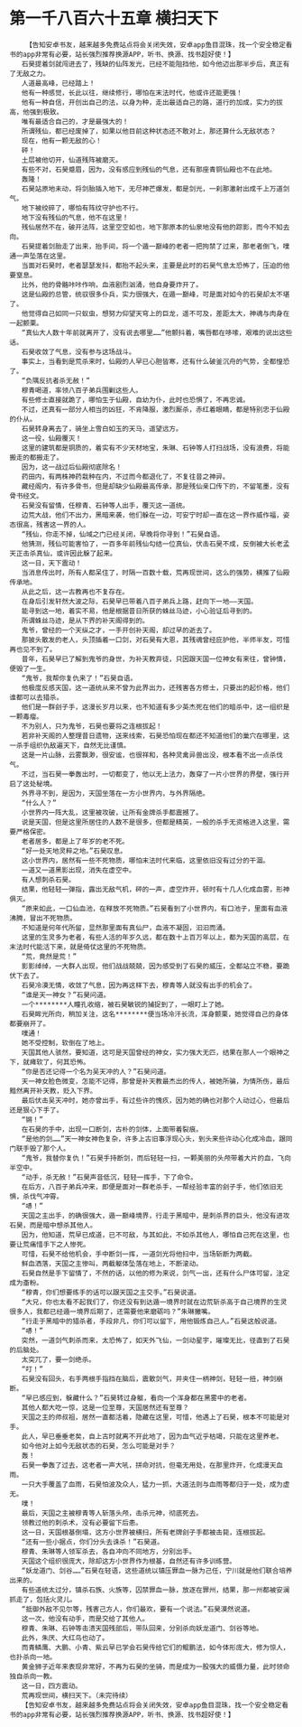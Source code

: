 # 第一千八百六十五章 横扫天下
        【告知安卓书友，越来越多免费站点将会关闭失效，安卓app鱼目混珠，找一个安全稳定看书的app非常有必要，站长强烈推荐换源APP，听书、换源、找书超好使！】
       石昊提着剑就闯进去了，残缺的仙阵发光，已经不能阻挡他，如今他迈出那半步后，真正有了无敌之力。
       人道最高峰，已经踏上！
       他有一种感觉，长此以往，继续修行，哪怕在末法时代，他或许还能更强！
       他有一种自信，开创出自己的法，以身为种，走出最适自己的路，道行的加成，实力的拔高，他强到极致。
       唯有最适合自己的，才是最强大的！
       所谓残仙，都已经废掉了，如果以他目前这种状态还不敢对上，那还算什么无敌状态？
       现在，他有一颗无敌的心！
       砰！
       土层被他切开，仙道残阵被磨灭。
       有些不对，石昊蹙眉，因为，没有感应到残仙的气息，还有那座青铜仙殿也不在此地。
       轰隆！
       石昊站原地未动，将剑胎插入地下，无尽神芒爆发，都是剑光，一刹那激射出成千上万道剑气。
       地下被绞碎了，哪怕有阵纹守护也不行。
       地下没有残仙的气息，他不在这里！
       残仙居然不在，破开法阵，这里空空如也，地下那原本的仙泉地没有他的踪影，而今不知去向。
       石昊提着剑胎走了出来，抬手间，将一个遁一巅峰的老者一把拘禁了过来，那老者倒飞，噗通一声坠落在这里。
       当面对石昊时，老者瑟瑟发抖，都抬不起头来，主要是此时的石昊气息太恐怖了，压迫的他要窒息。
       比外，他的骨骼咔咔作响，血液剧烈汹涌，他自身要炸开了。
       这是仙殿的总管，统驭很多仆兵，实力很强大，在遁一巅峰，可是面对如今的石昊却太不堪了。
       他觉得自己如同一只蚁虫，想努力仰望天穹上的巨龙，遥不可及，差距太大，神魂与肉身在一起颤栗。
       “真仙大人数十年前就离开了，没有说去哪里……”他颤抖着，嘴唇都在哆嗦，艰难的说出这些话。
       石昊收敛了气息，没有参与这场战斗。
       事实上，当看到是荒杀来时，仙殿的人早已心胆皆寒，还有什么破釜沉舟的气势，全都惶恐了。
       “负隅反抗者杀无赦！”
       穆青喝道，率领八百子弟兵围剿这些人。
       有些修士直接就跪了，哪怕生于仙殿，自幼为仆，此时也恐惧了，不再忠诚。
       不过，还真有一部分人相当的凶狂，不肯降服，激烈厮杀，赤红着眼睛，都是特别忠于仙殿的仆从。
       石昊转身离去了，骑坐上雪白如玉的天马，遥望远方。
       这一役，仙殿覆灭！
       这里的建筑都是铜质的，着实有不少天材地宝，朱琳、石钟等人打扫战场，没有浪费，将能搬走的都搬走了。
       因为，这一战过后仙殿彻底除名！
       药田内，有两株神药栽种在内，不过而今都退化了，不复往昔之神异。
       藏经阁内，有许多骨书，但是却缺少仙殿最高传承，那是残仙亲口传下的，不留笔墨，没有骨书经文。
       石昊没有留情，任穆青、石钟等人出手，覆灭这一道统。
       边荒大战，他们不出力，黑暗来袭，他们躲在一边，可安宁时却一直在这一界作威作福，姿态很高，残害这一界的人。
       “残仙，你走不掉，仙域之门已经关闭，早晚将你寻到！”石昊自语。
       他猜测，残仙可能害怕了，一百多年前残仙勾结一位真仙，伏击石昊不成，反倒被大长老孟天正击杀真仙，或许因此躲了起来。
       这一日，天下震动！
       当消息传出时，所有人都呆住了，时隔一百数十载，荒再现世间，这么的强势，横推了仙殿传承地。
       从此之后，这一古教再也不复存在。
       在身后引发轩然大波之际，石昊早已带着八百子弟兵上路，赶向下一地——天国。
       能寻到这一地，着实不易，他是根据昔日所获的蛛丝马迹，小心验证后寻到的。
       所谓蛛丝马迹，是从下界的补天阁得到的。
       鬼爷，曾经的一个天纵之才，一手开创补天阁，却过早的逝去了。
       那披头散发的老人，头顶插着一口剑，对石昊有大恩，其残魂曾经庇护他，半师半友，可惜再也见不到了。
       昔年，石昊早已了解到鬼爷的身世，为补天教弃徒，只因跟天国一位神女有来往，曾钟情，便毁了一生。
       “鬼爷，我帮你复仇来了！”石昊自语。
       他极度反感天国，这一道统从来不曾为此界出力，还残害各方修士，只要出的起价格，他们谁都可以去猎杀。
       他们是一群刽子手，这漫长岁月以来，也不知道有多少英杰死在他们的暗杀中，这一组织是一颗毒瘤。
       不为别人，只为鬼爷，石昊也要将之连根拔起！
       若非补天阁的人整理昔日遗物，送来线索，石昊恐怕现在都还不知道他们的巢穴在哪里，这一杀手组织仇敌遍天下，自然无比谨慎。
       这是一片山脉，云雾飘渺，很安谧，也很祥和，各种灵禽异兽出没，根本看不出一点杀伐气。
       不过，当石昊一拳轰出时，一切都变了，他以无上法力，轰穿了一片小世界的界壁，强行开启了这处秘境。
       外界寻不到，是因为，天国坐落在一方小世界内，与外界隔绝。
       “什么人？”
       小世界内一阵大乱，这里被攻破，让所有金牌杀手都震撼了。
       说是天国，但是这里所居住的人数不是很多，但都是精英，一般的杀手无资格进入这里，需要严格保密。
       老者居多，都是上了年岁的老不死。
       “好一处天地灵粹之地。”石昊叹息。
       这小世界内，居然有一些不死物质，哪怕末法时代来临，这里依旧没有过分的干涸。
       一道又一道黑影出现，消失在虚空中。
       有人想刺杀石昊。
       结果，他轻轻一弹指，露出无敌气机，砰的一声，虚空炸开，顿时有十几人化成血雾，形神俱灭。
       “原来如此，一口仙血池，在释放不死物质。”石昊看到了小世界内，有口池子，里面有血液沸腾，冒出不死物质。
       不知道是何年代所留，显然那里面有真仙尸，血液不凝固，汩汩而涌。
       这里的生灵多为老者，有些人活的年岁久远，都在数十上百万年以上，都为天国的高层，在末法时代能活下来，就是倚仗这里的不死物质。
       “荒，竟然是荒！”
       影影绰绰，一大群人出现，他们战战兢兢，因为感受到了石昊的威压，全都站立不稳，要跪伏下去了。
       石昊冷漠无情，收敛了气息，因为再这样下去，穆青等人就没有出手的机会了。
       “谁是天一神女？”石昊问道。
       一个********人瞳孔收缩，被石昊敏锐的捕捉到了，一眼盯上了她。
       石昊眸光所向，稍加关注，这名********便当场冷汗长流，浑身颤栗，她觉得自己的身体都要崩开了。
       噗通！
       她不受控制，软倒在了地上。
       天国其他人骇然，要知道，这可是天国曾经的神女，实力强大无匹，结果在那人一个眼神之下，就瘫软了，何其恐怖。
       “你是否还记得一个名为吴天冲的人？”石昊问道。
       天一神女脸色微变，怎能不记得，那曾是补天教最杰出的传人，被她所骗，为情所伤，最后黯然离开补天教，贬入下界。
       最后伏击吴天冲时，她亦曾出手，有过些许的愧疚，因为她的确也对那个人动过心，但最后还是狠心下手了。
       “锵！”
       在石昊的手中，出现一口断剑，古朴的剑体，上面带着裂痕。
       “是他的剑……”天一神女神色复杂，许多上古旧事浮现心头，到头来些许动心化成冷血，跟同门联手毁了那个人。
       “鬼爷，我替你复仇！”石昊手持断剑，而后轻轻一扫，一颗美丽的头颅带着大片的血，飞向半空中。
       “动手，杀无赦！”石昊声音低沉，轻轻一挥手，下了命令。
       在后方，八百子弟兵冲来，即便是面对一群老杀手，一帮经验丰富的刽子手，他们依旧无惧，杀伐气冲霄。
       “哧！”
       天国之主出手，的确很强大，遁一巅峰境界，行走于黑暗中，是刺杀界的巨头，他没有进攻石昊，而是暗中想杀其他人。
       因为，他知道，荒早已成道，已不可敌，与其如此，不如杀其他人，哪怕自己死在这里，也要让荒痛惜手下之人惨死。
       可惜，石昊不给他机会，手中断剑一挥，一道剑光将他扫中，当场斩断为两截。
       鲜血洒落，天国之主惨叫，两截躯体坠落在地上，不断滚动。
       石昊自然是手下留情了，不然的话，以他的修为来说，剑气一出，还有什么尸体可留，注定成为齑粉。
       “穆青，你们想要练手的话可以跟天国之主交手。”石昊说道。
       “大兄，你也太看不起我们了，你还没有到达遁一境界时就在边荒斩杀高于自己境界的生灵很多人，我都已经遁一境界后期了，还需要他来磨砺吗？”朱琳撇嘴。
       “行走于黑暗中的猎杀者，手段非凡，你们可以留下，用他锻炼自己人。”石昊这般说道。
       “哧！”
       突然，一道剑气刺杀而来，太恐怖了，如天外飞仙，一剑动星宇，璀璨无比，径直到了石昊的后脑处。
       太突兀了，要一剑绝杀。
       “叮！”
       石昊没有回头，右手两根手指挡在脑后，震散剑气，并夹住一柄神剑，轻轻一扭，神剑崩断。
       “早已感应到，躲藏什么？”石昊转过身躯，看向一个浑身都在黑雾中的老者。
       其他人都大吃一惊，这是一位至尊，天国居然还有至尊？
       天国之主的师叔祖，居然一直都活着，隐藏在这里，可惜，他遇上了石昊，根本不可能是对手。
       此人，早已垂垂老矣，自上古时就离不开此地了，因为血气近乎枯竭，只能在这里养老。
       如今他对上如今无敌状态的石昊，怎么可能是对手？
       轰！
       石昊一拳轰了过去，这老者一声大吼，拼命对抗，但毫无用处，在那里炸开，化成漫天血雨。
       一只大手覆盖了血雨，石昊怕波及众人，猛力一抓，大道法则与血雨等都归于一处，成为虚无。
       噗！
       最后，天国之主被穆青等人斩落头颅，击杀元神，彻底死去。
       领教过他的刺杀术，没有必要留下后患。
       这一日，天国根基倒塌，这方小世界被横扫，所有老牌刽子手都被击毙，连根拔起。
       “还有一些小据点，你们分头去诛杀！”石昊道。
       穆青、朱琳等人领军杀去，各自冲向不同地方，分别出手。
       天国这个组织很庞大，除却这方小世界作为根基，自然还有许多训练营。
       “妖龙道门、剑谷……”石昊在轻语，这些道统以镇压罪血一脉为己任，宁川就是他们联合培养出来的。
       有些道统太过分，镇杀石族、火族等，囚禁罪血一脉，放逐在罪州，结果，那一州都被安澜抓走了，包括火灵儿。
       “抵御外敌不见尔等，残害己方人，你们最欢，要有一个说法。”石昊漠然说道。
       这一次，他没有动手，而是交给了其他人。
       穆青、朱琳、石钟等击溃天国残部后，带队回来，分别杀向妖龙道门、剑谷等地。
       此外，朱厌、大红鸟也动了。
       而青鳞鹰、大鹏、小青、紫云早已学会石昊传给它们的鲲鹏法，如今体形庞大，修为惊人，也扑杀向一地。
       黄金狮子近年来表现非常好，不再为石昊的坐骑，而是成为一股强大的威慑力量，此时领命独自杀向一教。
       这一日，四方震动。
       荒再现世间，横扫天下。（未完待续）
       【告知安卓书友，越来越多免费站点将会关闭失效，安卓app鱼目混珠，找一个安全稳定看书的app非常有必要，站长强烈推荐换源APP，听书、换源、找书超好使！】